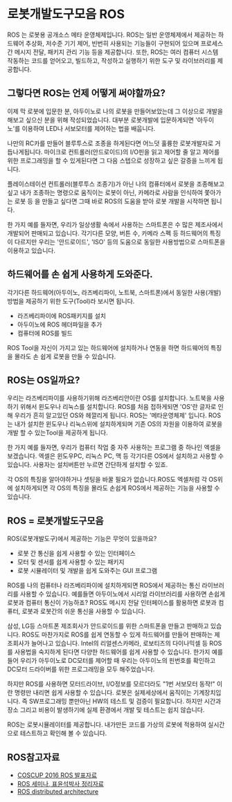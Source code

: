 # 로봇개발도구모음 ROS

ROS 는 로봇용 공개소스 메타 운영체제입니다. 
ROS는 일반 운영체제에서 제공하는 하드웨어 추상화, 저수준 기기 제어, 빈번히 사용되는 기능들이 구현되어 있으며 프로세스간 메시지 전달, 패키지 관리 기능 등을 제공합니다. 
또한, ROS는 여러 컴퓨터 시스템 작동하는 코드를 얻어오고, 빌드하고, 작성하고 실행하기 위한 도구 및 라이브러리를 제공합니다. 


그렇다면 ROS는 언제 어떻게 써야할까요?
--
이제 막 로봇에 입문한 분, 아두이노로 나의 로봇을 만들어보았는데 그 이상으로 개발을 해보고 싶으신 분을 위해 작성되었습니다.
대부분 로봇개발에 입문하게되면 '아두이노'를 이용하여 LED나 서보모터를 제어하는 법을 배웁니다. 

나만의 RC카를 만들어 블루투스로 조종을 하게된다면 어느덧 훌륭한 로봇개발자로 거듭나게됩니다. 마이크로 컨트롤러(안드로이드)의 I/O핀을 읽고 제어할 줄 알고 제어를 위한 프로그래밍을 할 수 있게된다면 그 다음 스텝으로 성장하고 싶은 갈증을 느끼게 됩니다.


플레이스테이션 컨트롤러(블루투스 조종기)가 아닌 나의 컴퓨터에서 로봇을 조종해보고 싶고 내가 조종하는 명령으로 움직이는 로봇이 아닌, 카메라로 사람을 인식하여 쫓아가는 로봇 등 을 만들고 싶다면 그때 바로 ROS의 도움을 받아 로봇 개발을 시작하면 됩니다.

한 가지 예를 들자면, 우리가 일상생활 속에서 사용하는 스마트폰은 수 많은 제조사에서 개발되어 판매되고 있습니다. 
각기다른 모양, 버튼 수, 카메라 스펙 등 하드웨어의 특징이 다르지만 우리는 '안드로이드', 'ISO' 등의 도움으로 동일한 사용방법으로 스마트폰을 이용하고 있습니다.


하드웨어를 손 쉽게 사용하게 도와준다.
--
각기다른 하드웨어(아두이노, 라즈베리파이, 노트북, 스마트폰)에서 동일한 사용(개발)방법을 제공하기 위한 도구(Tool)라 보시면 됩니다. 
- 라즈베리파이에 ROS패키지를 설치
- 아두이노에 ROS 헤더파일을 추가
- 컴퓨터에 ROS를 빌드

ROS Tool을 자신이 가지고 있는 하드웨어에 설치하거나 연동을 하면 하드웨어의 특징을 몰라도 손 쉽게 로봇을 만들 수 있습니다. 


ROS는 OS일까요?
--
우리는 라즈베리파이를 사용하기위해 라즈베리안이란 OS를 설치합니다. 노트북을 사용하기 위해서 윈도우나 리눅스를 설치합니다.
ROS를 처음 접하게되면 'OS'란 글자로 인해 우리가 흔히 알고있던 OS와 헤깔리게 됩니다. ROS는 '메타운영체제' 입니다.  ROS는 내가 설치한 윈도우나 리눅스위에 설치하게되며 기존 OS의 자원을 이용하여 로봇을 개발 할 수 있는Tool을 제공하게 됩니다. 

한 가지 예를 들자면, 우리가 컴퓨터 작업 중 자주 사용하는 프로그램 중 하나인 엑셀을 보겠습니다. 엑셀은 윈도우PC, 리눅스 PC, 맥 등 각기다른 OS에서 설치하고 사용할 수 있습니다. 사용자는 설치버튼만 누르면 간단하게 설치할 수 있죠. 

각 OS의 특징을 알아야하거나 셋팅을 바꿀 필요가 없습니다.ROS도 엑셀처럼 각 OS위에 설치하게되면 각 OS의 특징을 몰라도 손쉽게 ROS에서 제공하는 기능을 사용할 수 있습니다.


ROS = 로봇개발도구모음
--
ROS(로봇개발도구)에서 제공하는 기능은 무엇이 있을까요?
- 로봇 간 통신을 쉽게 사용할 수 있는 인터페이스
- 모터 및 센서를 쉽게 사용할 수 있는 패키지
- 로봇 시뮬레이터 및 개발을 쉽게 도와주는 GUI 프로그램 

ROS를 나의 컴퓨터나 라즈베리파이에 설치하게되면 ROS에서 제공하는 통신 라이브러리를 사용할 수 있습니다. 
예를들면 아두이노에서 시리얼 라이브러리를 사용하면 손쉽게 로봇과 컴퓨터 통신이 가능하죠? ROS도 메시지 전달 인터페이스를 활용하면 로봇과 컴퓨터, 로봇과 로봇간의 쉬운 통신을 사용할 수 있습니다.

삼성, LG등 스마트폰 제조회사가 안드로이드를 위한 스마트폰을 만들고 판매하고 있습니다. ROS도 마찬가지로 ROS를 쉽게 연동할 수 있게 하드웨어를 만들어 판매하는 제조회사가 늘어나고 있습니다. Intel의 리얼센스카메라, 로보티즈의 다이나믹셀 등 ROS를 사용법을 숙지하게 된다면 다양한 하드웨어를 쉽게 사용할 수 있습니다. 한가지 예를들어 우리가 아두이노로 DC모터를 제어할 때 우리는 아두이노의 핀번호를 확인하고 DC모터 드라이버를 위한 프로그래밍을 모두 해주었습니다. 

하지만 ROS를 사용하면 모터드라이브, I/O정보를 모르더라도 "1번 서보모터 동작!" 이란 명령만 내리면 쉽게 사용할 수 있습니다.
로봇은 실제세상에서 움직이는 기계장치입니다. 즉 SW프로그래밍 뿐만아닌 HW의 테스트 및 검증이 필요합니다. 하지만 시간과 장소 그리고 비용이 발생하기에 실제 환경에서 개발 및 테스트는 쉽지 않습니다. 

ROS는 로봇시뮬레이터를 제공합니다. 내가만든 코드를 가상의 로봇에 적용하여 실시간으로 테스트하고 확인해 볼 수 있습니다. 

ROS참고자료
--
- [COSCUP 2016  ROS 발표자료](https://www.slideshare.net/ssuser54fe9a/coscup-2016-ros-gazebo)
- [ROS 세미나, 표윤석박사 정리자료](https://github.com/robotpilot/ros-seminar)
- [ROS distributed architecture](https://www.slideshare.net/pibgeus/21-distributed-architecture-deploymentinstrospection)
